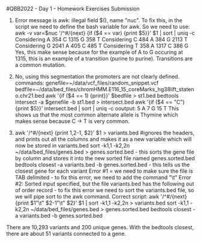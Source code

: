 #QBB2022 - Day 1 - Homework Exercises Submission 
1. Error message is awk: illegal field $(), name "nuc". To fix this, in the script we need to define the bash variable for awk. So we need to use: awk -v var=$nuc '/^#/{next} {if ($4 == var) {print $5}}' $1 | sort | uniq -c
Considering  A
 354 C
1315 G
 358 T
Considering  C
 484 A
 384 G
2113 T
Considering  G
2041 A
 405 C
 485 T
Considering  T
 358 A
1317 C
 386 G
Yes, this make sense because for the example of A to G occuring at 1315, this is an example of a transition (purine to purine). Transitions are a common mutation. 

2. No, using this segmentation the promoters are not clearly defined. 
commands: genefile=~/data/vcf_files/random_snippet.vcf 
bedfile=~/data/bed_files/chromHMM.E116_15_coreMarks_hg38lift_stateno.chr21.bed
awk '{if ($4 == 1) {print}}' $bedfile > st1.bed
bedtools intersect -a $genefile -b st1.bed > intersect.bed
awk '{if ($4 == "C") {print $5}}' intersect.bed | sort | uniq -c
ooutput:  5 A
   7 G
  15 T
This shows us that the most common alternate allele is Thymine which makes sense because C -> T is very common. 

3. awk '/^#/{next} {print $1,$2-1, $2}' $1 > variants.bed #ignores the headers, and prints out all the columns and makes it as a new variable which will now be stored in variants.bed
sort -k1,1 -k2,2n ~/data/bed_files/genes.bed > genes.sorted.bed - this sorts the gene file by column and stores it into the new sorted file named genes.sorted.bed
bedtools closest -a variants.bed -b genes.sorted.bed - this tells us the closest gene for each variant 
Error #1 = we need to make sure the file is TAB delimited - to fix this error, we need to add the command "\t"
Error #2: Sorted input specified, but the file variants.bed has the following out of order record - to fix this error we need to sort the variants.bed file, so we will pipe sort to the awk command. 
Correct script: awk '/^#/{next} {print $1"\t" $2-1"\t" $2}' $1 | sort -k1,1 -k2,2n > variants.bed
sort -k1,1 -k2,2n ~/data/bed_files/genes.bed > genes.sorted.bed 
bedtools closest -a variants.bed -b genes.sorted.bed

There are 10,293 variants and 200 unique genes. With the bedtools closest, there are about 51 variants connected to a gene. 


